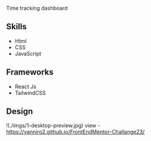 <snippet>
  <content><![CDATA[
# Frontend Projects 
These portfolios can show my Skills and Ability for your Suitable matches projects as well

# Time tracking dashboard

## Skills
 - Html
 - CSS
 - JavaScript 

## Frameworks
- React Js
- TailwindCSS

## Design
!(./imgs/1-desktop-preview.jpg)
view - https://yanniro2.github.io/FrontEndMentor-Challange23/
</snippet>
